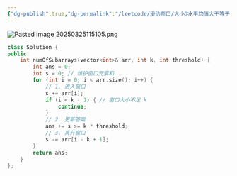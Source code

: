 ```yaml
---
{"dg-publish":true,"dg-permalink":"/leetcode/滑动窗口/大小为k平均值大于等于阈值的子数组个数","tags":["滑动窗口"],"permalink":"/leetcode/滑动窗口/大小为k平均值大于等于阈值的子数组个数/","dgPassFrontmatter":true}
---
```




![Pasted image 20250325115105.png](/img/user/%E9%99%84%E4%BB%B6/Pasted%20image%2020250325115105.png)

```cpp
class Solution {
public:
    int numOfSubarrays(vector<int>& arr, int k, int threshold) {
        int ans = 0;
        int s = 0; // 维护窗口元素和
        for (int i = 0; i < arr.size(); i++) {
            // 1. 进入窗口
            s += arr[i];
            if (i < k - 1) { // 窗口大小不足 k
                continue;
            }
            // 2. 更新答案
            ans += s >= k * threshold;
            // 3. 离开窗口
            s -= arr[i - k + 1];
        }
        return ans;
    }
};
```
